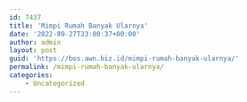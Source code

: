 ```yaml
---
id: 7437
title: 'Mimpi Rumah Banyak Ularnya'
date: '2022-09-27T23:00:37+00:00'
author: admin
layout: post
guid: 'https://bos.awn.biz.id/mimpi-rumah-banyak-ularnya/'
permalink: /mimpi-rumah-banyak-ularnya/
categories:
    - Uncategorized
---
```


